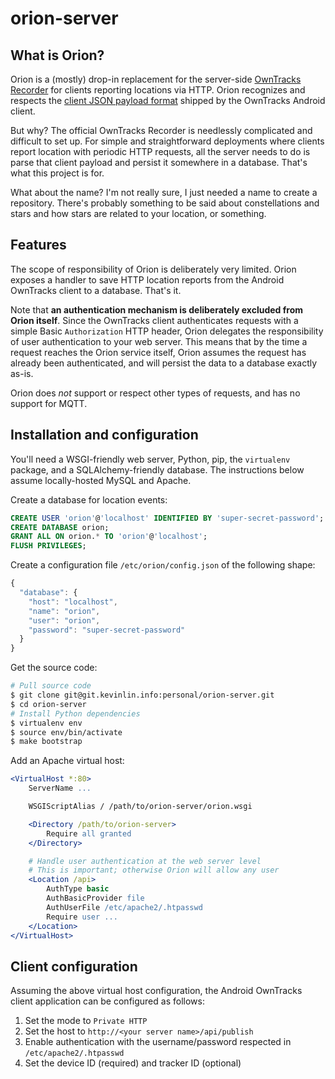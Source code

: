# orion-server

## What is Orion?

Orion is a (mostly) drop-in replacement for the server-side [OwnTracks Recorder](https://github.com/owntracks/recorder) for clients reporting locations via HTTP. Orion recognizes and respects the [client JSON payload format](http://owntracks.org/booklet/tech/json/) shipped by the OwnTracks Android client.

But why? The official OwnTracks Recorder is needlessly complicated and difficult to set up. For simple and straightforward deployments where clients report location with periodic HTTP requests, all the server needs to do is parse that client payload and persist it somewhere in a database. That's what this project is for.

What about the name? I'm not really sure, I just needed a name to create a repository. There's probably something to be said about constellations and stars and how stars are related to your location, or something.

## Features

The scope of responsibility of Orion is deliberately very limited. Orion exposes a handler to save HTTP location reports from the Android OwnTracks client to a database. That's it.

Note that **an authentication mechanism is deliberately excluded from Orion itself**. Since the OwnTracks client authenticates requests with a simple Basic `Authorization` HTTP header, Orion delegates the responsibility of user authentication to your web server. This means that by the time a request reaches the Orion service itself, Orion assumes the request has already been authenticated, and will persist the data to a database exactly as-is.

Orion does *not* support or respect other types of requests, and has no support for MQTT.

## Installation and configuration

You'll need a WSGI-friendly web server, Python, pip, the `virtualenv` package, and a SQLAlchemy-friendly database. The instructions below assume locally-hosted MySQL and Apache.

Create a database for location events:

```sql
CREATE USER 'orion'@'localhost' IDENTIFIED BY 'super-secret-password';
CREATE DATABASE orion;
GRANT ALL ON orion.* TO 'orion'@'localhost';
FLUSH PRIVILEGES;
```

Create a configuration file `/etc/orion/config.json` of the following shape:

```js
{
  "database": {
    "host": "localhost",
    "name": "orion",
    "user": "orion",
    "password": "super-secret-password"
  }
}
```

Get the source code:

```bash
# Pull source code
$ git clone git@git.kevinlin.info:personal/orion-server.git
$ cd orion-server
# Install Python dependencies
$ virtualenv env
$ source env/bin/activate
$ make bootstrap
```

Add an Apache virtual host:

```apache
<VirtualHost *:80>
    ServerName ...

    WSGIScriptAlias / /path/to/orion-server/orion.wsgi

    <Directory /path/to/orion-server>
        Require all granted
    </Directory>

    # Handle user authentication at the web server level
    # This is important; otherwise Orion will allow any user
    <Location /api>
        AuthType basic
        AuthBasicProvider file
        AuthUserFile /etc/apache2/.htpasswd
        Require user ...
    </Location>
</VirtualHost>
```

## Client configuration

Assuming the above virtual host configuration, the Android OwnTracks client application can be configured as follows:

1. Set the mode to `Private HTTP`
2. Set the host to `http://<your server name>/api/publish`
3. Enable authentication with the username/password respected in `/etc/apache2/.htpasswd`
4. Set the device ID (required) and tracker ID (optional)
